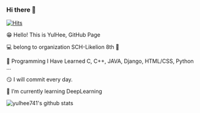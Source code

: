 ### Hi there 👋
[![Hits](https://hits.seeyoufarm.com/api/count/incr/badge.svg?url=https%3A%2F%2Fgithub.com%2Fyulhee741&count_bg=%237ABDF1&title_bg=%23555555&icon=&icon_color=%23E7E7E7&title=hits&edge_flat=false)](https://hits.seeyoufarm.com)
<!--
**yulhee741/yulhee741** is a ✨ _special_ ✨ repository because its `README.md` (this file) appears on your GitHub profile.

Here are some ideas to get you started:

- 🔭 I’m currently working on ...
- 🌱 I’m currently learning ...
- 👯 I’m looking to collaborate on ...
- 🤔 I’m looking for help with ...
- 💬 Ask me about ...
- 📫 How to reach me: ...
- 😄 Pronouns: ...
- ⚡ Fun fact: ...
-->

😁 Hello! This is YulHee, GitHub Page

💻 belong to organization SCH-Likelion 8th 🦁

🤩 Programming I Have Learned C, C++, JAVA, Django, HTML/CSS, Python ...

😏 I will commit every day.

🌱 I’m currently learning DeepLearning


![yulhee741's github stats](https://github-readme-stats.vercel.app/api?username=yulhee741&show_icons=true&hide_border=True&&theme=dracula)
